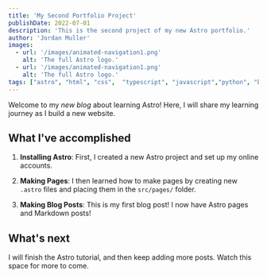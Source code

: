 ```yaml
---
title: 'My Second Portfolio Project'
publishDate: 2022-07-01
description: 'This is the second project of my new Astro portfolio.'
author: 'Jordan Muller'
images:
  - url: '/images/animated-navigation1.png'
    alt: 'The full Astro logo.'
  - url: '/images/animated-navigation1.png'
    alt: 'The full Astro logo.'
tags: ["astro", "html", "css",  "typescript", "javascript","python", "backend"]
---
```


Welcome to my _new blog_ about learning Astro! Here, I will share my learning journey as I build a new website.

## What I've accomplished

1. **Installing Astro**: First, I created a new Astro project and set up my online accounts.

2. **Making Pages**: I then learned how to make pages by creating new `.astro` files and placing them in the `src/pages/` folder.

3. **Making Blog Posts**: This is my first blog post! I now have Astro pages and Markdown posts!

## What's next

I will finish the Astro tutorial, and then keep adding more posts. Watch this space for more to come.